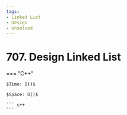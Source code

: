 ```yaml
---
tags:
- Linked List
- Design
- Unsolved
---
```



# 707. Design Linked List

=== "C++"

    $Time: O()$

    $Space: O()$

    ``` c++
    ```
